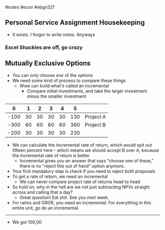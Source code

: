 #notes #econ #ebgn321

## Personal Service Assignment Housekeeping
- It exists. I forgor to write notes. Anyways

### Excel Shackles are off, go crazy

## Mutually Exclusive Options
- You can only choose *one* of the options
- We need some kind of process to compare these things
	- Wwe can build what's called an incremental
		- Compare initial investments, and take the larger investment minus the smaller investment

| 0    | 1   | 2   | 3   | 4   | 5   |           |
| ---- | --- | --- | --- | --- | --- | --------- |
| -100 | 30  | 30  | 30  | 30  | 130 | Project A |
| -300 | 60  | 60  | 60  | 60  | 360 | Project B |
| -200 | 30  | 30  | 30  | 30  | 230 |           |
- We can calculate the incremental rate of return, which would spit out fifteen percent here - which means we should accept B over A, because the incremental rate of return is better
	- Incremental gives you an answer that says "choose one of these," there is no "reject this out of hand" option anymore.
- Your first mandatory step is check if you need to reject *both* proposals
- To get a rate of return, we need an incremental
	- We can never compare project rate of returns head to head
- So hold on, why in the hell are we not just subtracting NPVs straight across and calling that a day?
	- Great question! Eat shit. See you next week.
- For ratios and GROR, you need an incremental. For everything in this entire unit, go do an incremental.

----

- We got 100,00